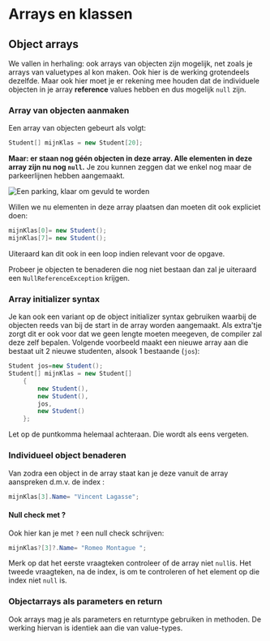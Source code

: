 # Arrays en klassen

## Object arrays

We vallen in herhaling: ook arrays van objecten zijn mogelijk, net zoals je arrays van valuetypes al kon maken. Ook hier is de werking grotendeels dezelfde. Maar ook hier moet je er rekening mee houden dat de individuele objecten in je array **reference** values hebben en dus mogelijk ``null`` zijn.

### Array van objecten aanmaken

Een array van objecten gebeurt als volgt:

```java
Student[] mijnKlas = new Student[20];
```

**Maar: er staan nog géén objecten in deze array. Alle elementen in deze array zijn nu nog ``null``.**
Je zou kunnen zeggen dat we enkel nog maar de parkeerlijnen hebben aangemaakt.

![Een parking, klaar om gevuld te worden](../assets/6_klassen/legearray.png)

Willen we nu elementen in deze array plaatsen dan moeten dit ook expliciet doen:

```java
mijnKlas[0]= new Student();
mijnKlas[7]= new Student();
```

Uiteraard kan dit ook in een loop indien relevant voor de opgave.

Probeer je objecten te benaderen die nog niet bestaan dan zal je uiteraard een ``NullReferenceException`` krijgen.

### Array initializer syntax

Je kan ook een variant op de object initializer syntax gebruiken waarbij de objecten reeds van bij de start in de array worden aangemaakt. Als extra'tje zorgt dit er ook voor dat we geen lengte moeten meegeven, de compiler zal deze zelf bepalen. Volgende voorbeeld maakt een nieuwe array aan die bestaat uit 2 nieuwe studenten, alsook 1 bestaande (``jos``):

```java
Student jos=new Student();
Student[] mijnKlas = new Student[]
    {
        new Student(),
        new Student(),
        jos,
        new Student()
    };
```

Let op de puntkomma helemaal achteraan. Die wordt als eens vergeten.

### Individueel object benaderen

Van zodra een object in de array staat kan je deze vanuit de array aanspreken d.m.v. de index :

```java
mijnKlas[3].Name= "Vincent Lagasse";
```

#### Null check met ?

Ook hier kan je met ``?`` een null check schrijven:

```java
mijnKlas?[3]?.Name= "Romeo Montague ";
```
Merk op dat het eerste vraagteken controleer of de array niet ``null``is. Het tweede vraagteken, na de index, is om te controleren of het element op die index niet ``null`` is.

### Objectarrays als parameters en return

Ook arrays mag je als parameters en returntype gebruiken in methoden. De werking hiervan is identiek aan die van value-types.